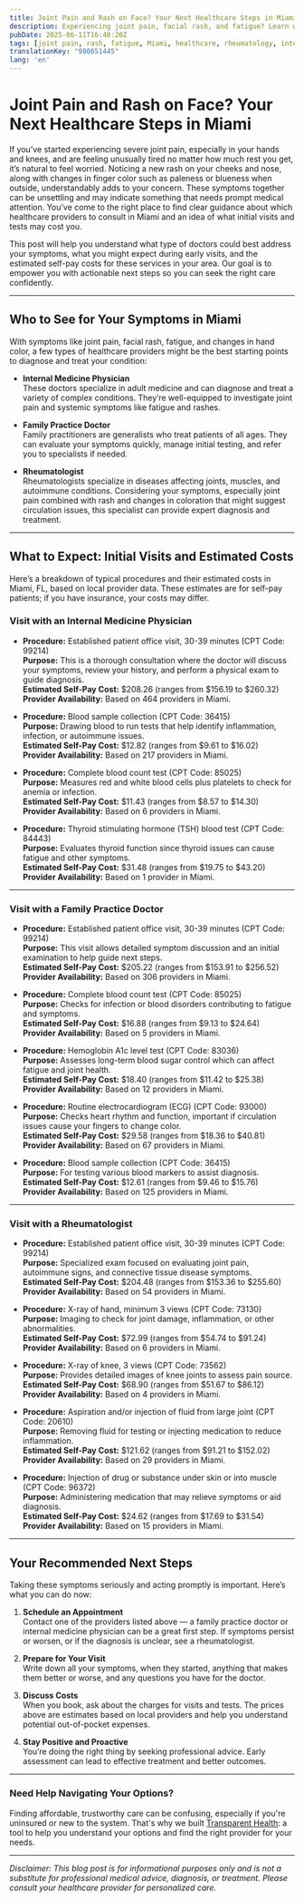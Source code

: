 ```yaml
---
title: Joint Pain and Rash on Face? Your Next Healthcare Steps in Miami
description: Experiencing joint pain, facial rash, and fatigue? Learn who to see and estimated costs for care in Miami, FL to get the right help.
pubDate: 2025-06-11T16:40:20Z
tags: [joint pain, rash, fatigue, Miami, healthcare, rheumatology, internal medicine, family practice]
translationKey: "980651445"
lang: 'en'
---
```


# Joint Pain and Rash on Face? Your Next Healthcare Steps in Miami

If you’ve started experiencing severe joint pain, especially in your hands and knees, and are feeling unusually tired no matter how much rest you get, it’s natural to feel worried. Noticing a new rash on your cheeks and nose, along with changes in finger color such as paleness or blueness when outside, understandably adds to your concern. These symptoms together can be unsettling and may indicate something that needs prompt medical attention. You’ve come to the right place to find clear guidance about which healthcare providers to consult in Miami and an idea of what initial visits and tests may cost you.

This post will help you understand what type of doctors could best address your symptoms, what you might expect during early visits, and the estimated self-pay costs for these services in your area. Our goal is to empower you with actionable next steps so you can seek the right care confidently.

---

## Who to See for Your Symptoms in Miami

With symptoms like joint pain, facial rash, fatigue, and changes in hand color, a few types of healthcare providers might be the best starting points to diagnose and treat your condition:

- **Internal Medicine Physician**  
  These doctors specialize in adult medicine and can diagnose and treat a variety of complex conditions. They’re well-equipped to investigate joint pain and systemic symptoms like fatigue and rashes.

- **Family Practice Doctor**  
  Family practitioners are generalists who treat patients of all ages. They can evaluate your symptoms quickly, manage initial testing, and refer you to specialists if needed.

- **Rheumatologist**  
  Rheumatologists specialize in diseases affecting joints, muscles, and autoimmune conditions. Considering your symptoms, especially joint pain combined with rash and changes in coloration that might suggest circulation issues, this specialist can provide expert diagnosis and treatment.

---

## What to Expect: Initial Visits and Estimated Costs

Here’s a breakdown of typical procedures and their estimated costs in Miami, FL, based on local provider data. These estimates are for self-pay patients; if you have insurance, your costs may differ.

### Visit with an Internal Medicine Physician

- **Procedure:** Established patient office visit, 30-39 minutes (CPT Code: 99214)  
  **Purpose:** This is a thorough consultation where the doctor will discuss your symptoms, review your history, and perform a physical exam to guide diagnosis.  
  **Estimated Self-Pay Cost:** $208.26 (ranges from $156.19 to $260.32)  
  **Provider Availability:** Based on 464 providers in Miami.

- **Procedure:** Blood sample collection (CPT Code: 36415)  
  **Purpose:** Drawing blood to run tests that help identify inflammation, infection, or autoimmune issues.  
  **Estimated Self-Pay Cost:** $12.82 (ranges from $9.61 to $16.02)  
  **Provider Availability:** Based on 217 providers in Miami.

- **Procedure:** Complete blood count test (CPT Code: 85025)  
  **Purpose:** Measures red and white blood cells plus platelets to check for anemia or infection.  
  **Estimated Self-Pay Cost:** $11.43 (ranges from $8.57 to $14.30)  
  **Provider Availability:** Based on 6 providers in Miami.

- **Procedure:** Thyroid stimulating hormone (TSH) blood test (CPT Code: 84443)  
  **Purpose:** Evaluates thyroid function since thyroid issues can cause fatigue and other symptoms.  
  **Estimated Self-Pay Cost:** $31.48 (ranges from $19.75 to $43.20)  
  **Provider Availability:** Based on 1 provider in Miami.

---

### Visit with a Family Practice Doctor

- **Procedure:** Established patient office visit, 30-39 minutes (CPT Code: 99214)  
  **Purpose:** This visit allows detailed symptom discussion and an initial examination to help guide next steps.  
  **Estimated Self-Pay Cost:** $205.22 (ranges from $153.91 to $256.52)  
  **Provider Availability:** Based on 306 providers in Miami.

- **Procedure:** Complete blood count test (CPT Code: 85025)  
  **Purpose:** Checks for infection or blood disorders contributing to fatigue and symptoms.  
  **Estimated Self-Pay Cost:** $16.88 (ranges from $9.13 to $24.64)  
  **Provider Availability:** Based on 5 providers in Miami.

- **Procedure:** Hemoglobin A1c level test (CPT Code: 83036)  
  **Purpose:** Assesses long-term blood sugar control which can affect fatigue and joint health.  
  **Estimated Self-Pay Cost:** $18.40 (ranges from $11.42 to $25.38)  
  **Provider Availability:** Based on 12 providers in Miami.

- **Procedure:** Routine electrocardiogram (ECG) (CPT Code: 93000)  
  **Purpose:** Checks heart rhythm and function, important if circulation issues cause your fingers to change color.  
  **Estimated Self-Pay Cost:** $29.58 (ranges from $18.36 to $40.81)  
  **Provider Availability:** Based on 67 providers in Miami.

- **Procedure:** Blood sample collection (CPT Code: 36415)  
  **Purpose:** For testing various blood markers to assist diagnosis.  
  **Estimated Self-Pay Cost:** $12.61 (ranges from $9.46 to $15.76)  
  **Provider Availability:** Based on 125 providers in Miami.

---

### Visit with a Rheumatologist

- **Procedure:** Established patient office visit, 30-39 minutes (CPT Code: 99214)  
  **Purpose:** Specialized exam focused on evaluating joint pain, autoimmune signs, and connective tissue disease symptoms.  
  **Estimated Self-Pay Cost:** $204.48 (ranges from $153.36 to $255.60)  
  **Provider Availability:** Based on 54 providers in Miami.

- **Procedure:** X-ray of hand, minimum 3 views (CPT Code: 73130)  
  **Purpose:** Imaging to check for joint damage, inflammation, or other abnormalities.  
  **Estimated Self-Pay Cost:** $72.99 (ranges from $54.74 to $91.24)  
  **Provider Availability:** Based on 6 providers in Miami.

- **Procedure:** X-ray of knee, 3 views (CPT Code: 73562)  
  **Purpose:** Provides detailed images of knee joints to assess pain source.  
  **Estimated Self-Pay Cost:** $68.90 (ranges from $51.67 to $86.12)  
  **Provider Availability:** Based on 4 providers in Miami.

- **Procedure:** Aspiration and/or injection of fluid from large joint (CPT Code: 20610)  
  **Purpose:** Removing fluid for testing or injecting medication to reduce inflammation.  
  **Estimated Self-Pay Cost:** $121.62 (ranges from $91.21 to $152.02)  
  **Provider Availability:** Based on 29 providers in Miami.

- **Procedure:** Injection of drug or substance under skin or into muscle (CPT Code: 96372)  
  **Purpose:** Administering medication that may relieve symptoms or aid diagnosis.  
  **Estimated Self-Pay Cost:** $24.62 (ranges from $17.69 to $31.54)  
  **Provider Availability:** Based on 15 providers in Miami.

---

## Your Recommended Next Steps

Taking these symptoms seriously and acting promptly is important. Here’s what you can do now:

1. **Schedule an Appointment**  
   Contact one of the providers listed above — a family practice doctor or internal medicine physician can be a great first step. If symptoms persist or worsen, or if the diagnosis is unclear, see a rheumatologist.

2. **Prepare for Your Visit**  
   Write down all your symptoms, when they started, anything that makes them better or worse, and any questions you have for the doctor.

3. **Discuss Costs**  
   When you book, ask about the charges for visits and tests. The prices above are estimates based on local providers and help you understand potential out-of-pocket expenses.

4. **Stay Positive and Proactive**  
   You’re doing the right thing by seeking professional advice. Early assessment can lead to effective treatment and better outcomes.

---

### Need Help Navigating Your Options?

Finding affordable, trustworthy care can be confusing, especially if you're uninsured or new to the system. That's why we built [Transparent Health](https://transparenthealth.ai): a tool to help you understand your options and find the right provider for your needs.

---

*Disclaimer: This blog post is for informational purposes only and is not a substitute for professional medical advice, diagnosis, or treatment. Please consult your healthcare provider for personalized care.*